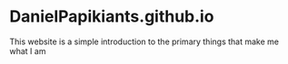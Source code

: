 # DanielPapikiants.github.io
This website is a simple introduction to the primary things that make me what I am
